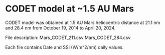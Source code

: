 # CODET model at ~1.5 AU Mars
CODET model was obtained at 1.5 AU Mars heliocentric distance at 21.1 nm and 28.4 nm from October 19, 2014 to April 20, 2024.

File description:
Mars_CODET_211.csv
Mars_CODET_284.csv

Each file contains Date and SSI (W/m^2/nm) daily values.

